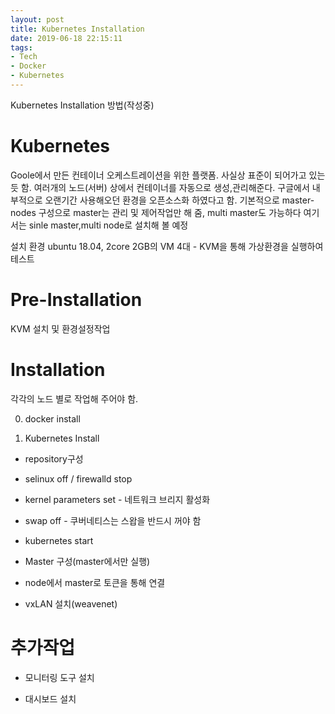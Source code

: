 ```yaml
---
layout: post
title: Kubernetes Installation
date: 2019-06-18 22:15:11
tags:
- Tech
- Docker
- Kubernetes
---
```


Kubernetes Installation 방법(작성중)

# Kubernetes

Goole에서 만든 컨테이너 오케스트레이션을 위한 플랫폼. 사실상 표준이 되어가고 있는 듯 함. 여러개의 노드(서버) 상에서 컨테이너를 자동으로 생성,관리해준다. 구글에서 내부적으로 오랜기간 사용해오던 환경을 오픈소스화 하였다고 함.
기본적으로 master-nodes 구성으로 master는 관리 및 제어작업만 해 줌, multi master도 가능하다 여기서는 sinle master,multi node로 설치해 볼 예정


설치 환경 ubuntu 18.04, 2core 2GB의 VM 4대 -  KVM을 통해 가상환경을 실행하여 테스트

# Pre-Installation

KVM 설치 및 환경설정작업


# Installation

각각의 노드 별로 작업해 주어야 함.

0. docker install

1. Kubernetes Install


- repository구성

- selinux off / firewalld stop


- kernel parameters set - 네트워크 브리지 활성화

- swap off - 쿠버네티스는 스왑을 반드시 꺼야 함


- kubernetes start

- Master 구성(master에서만 실행)

- node에서 master로 토큰을 통해 연결

- vxLAN 설치(weavenet)

# 추가작업

- 모니터링 도구 설치

- 대시보드 설치

